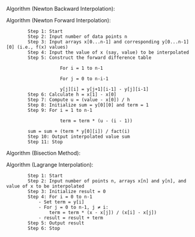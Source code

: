 Algorithm (Newton Backward Interpolation):



Algorithm (Newton Forward Interpolation):

            Step 1: Start
            Step 2: Input number of data points n
            Step 3: Input arrays x[0...n-1] and corresponding y[0...n-1][0] (i.e., f(x) values)
            Step 4: Input the value of x (say, value) to be interpolated
            Step 5: Construct the forward difference table
            
                        For i = 1 to n-1
            
                        For j = 0 to n-i-1
            
                        y[j][i] = y[j+1][i-1] - y[j][i-1]
            Step 6: Calculate h = x[1] - x[0]
            Step 7: Compute u = (value - x[0]) / h
            Step 8: Initialize sum = y[0][0] and term = 1
            Step 9: For i = 1 to n-1
            
                        term = term * (u - (i - 1))
            
            sum = sum + (term * y[0][i]) / fact(i)
            Step 10: Output interpolated value sum
            Step 11: Stop





Algorithm (Bisection Method):




Algorithm (Lagrange Interpolation):

            Step 1: Start
            Step 2: Input number of points n, arrays x[n] and y[n], and value of x to be interpolated
            Step 3: Initialize result = 0
            Step 4: For i = 0 to n-1
                - Set term = y[i]
                - For j = 0 to n-1, j ≠ i:
                    term = term * (x - x[j]) / (x[i] - x[j])
                - result = result + term
            Step 5: Output result
            Step 6: Stop
